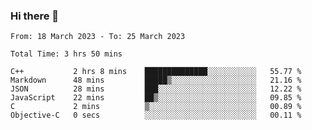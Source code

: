 ### Hi there 👋

<!--
**wangsy503/wangsy503** is a ✨ _special_ ✨ repository because its `README.md` (this file) appears on your GitHub profile.

Here are some ideas to get you started:

- 🔭 I’m currently working on ...
- 🌱 I’m currently learning ...
- 👯 I’m looking to collaborate on ...
- 🤔 I’m looking for help with ...
- 💬 Ask me about ...
- 📫 How to reach me: ...
- 😄 Pronouns: ...
- ⚡ Fun fact: ...
-->
<!--START_SECTION:waka-->

```text
From: 18 March 2023 - To: 25 March 2023

Total Time: 3 hrs 50 mins

C++           2 hrs 8 mins    ██████████████░░░░░░░░░░░   55.77 %
Markdown      48 mins         █████▒░░░░░░░░░░░░░░░░░░░   21.16 %
JSON          28 mins         ███░░░░░░░░░░░░░░░░░░░░░░   12.22 %
JavaScript    22 mins         ██▒░░░░░░░░░░░░░░░░░░░░░░   09.85 %
C             2 mins          ▒░░░░░░░░░░░░░░░░░░░░░░░░   00.89 %
Objective-C   0 secs          ░░░░░░░░░░░░░░░░░░░░░░░░░   00.11 %
```

<!--END_SECTION:waka-->
